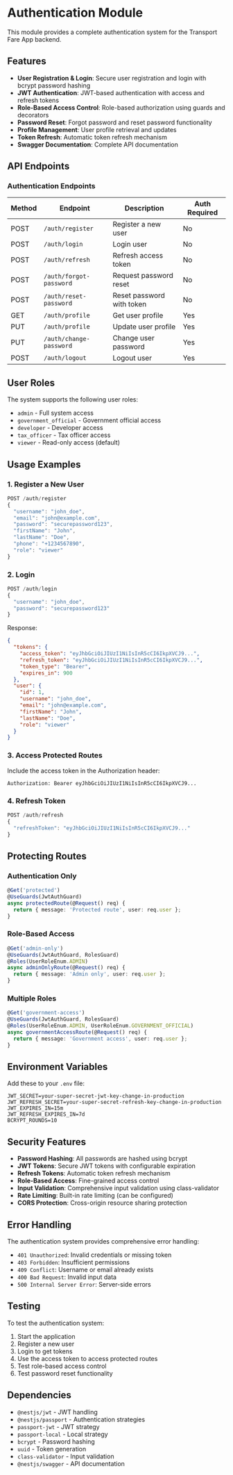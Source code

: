 # Authentication Module

This module provides a complete authentication system for the Transport Fare App backend.

## Features

- **User Registration & Login**: Secure user registration and login with bcrypt password hashing
- **JWT Authentication**: JWT-based authentication with access and refresh tokens
- **Role-Based Access Control**: Role-based authorization using guards and decorators
- **Password Reset**: Forgot password and reset password functionality
- **Profile Management**: User profile retrieval and updates
- **Token Refresh**: Automatic token refresh mechanism
- **Swagger Documentation**: Complete API documentation

## API Endpoints

### Authentication Endpoints

| Method | Endpoint | Description | Auth Required |
|--------|----------|-------------|---------------|
| POST | `/auth/register` | Register a new user | No |
| POST | `/auth/login` | Login user | No |
| POST | `/auth/refresh` | Refresh access token | No |
| POST | `/auth/forgot-password` | Request password reset | No |
| POST | `/auth/reset-password` | Reset password with token | No |
| GET | `/auth/profile` | Get user profile | Yes |
| PUT | `/auth/profile` | Update user profile | Yes |
| PUT | `/auth/change-password` | Change user password | Yes |
| POST | `/auth/logout` | Logout user | Yes |

## User Roles

The system supports the following user roles:

- `admin` - Full system access
- `government_official` - Government official access
- `developer` - Developer access
- `tax_officer` - Tax officer access
- `viewer` - Read-only access (default)

## Usage Examples

### 1. Register a New User

```typescript
POST /auth/register
{
  "username": "john_doe",
  "email": "john@example.com",
  "password": "securepassword123",
  "firstName": "John",
  "lastName": "Doe",
  "phone": "+1234567890",
  "role": "viewer"
}
```

### 2. Login

```typescript
POST /auth/login
{
  "username": "john_doe",
  "password": "securepassword123"
}
```

Response:
```json
{
  "tokens": {
    "access_token": "eyJhbGciOiJIUzI1NiIsInR5cCI6IkpXVCJ9...",
    "refresh_token": "eyJhbGciOiJIUzI1NiIsInR5cCI6IkpXVCJ9...",
    "token_type": "Bearer",
    "expires_in": 900
  },
  "user": {
    "id": 1,
    "username": "john_doe",
    "email": "john@example.com",
    "firstName": "John",
    "lastName": "Doe",
    "role": "viewer"
  }
}
```

### 3. Access Protected Routes

Include the access token in the Authorization header:

```
Authorization: Bearer eyJhbGciOiJIUzI1NiIsInR5cCI6IkpXVCJ9...
```

### 4. Refresh Token

```typescript
POST /auth/refresh
{
  "refreshToken": "eyJhbGciOiJIUzI1NiIsInR5cCI6IkpXVCJ9..."
}
```

## Protecting Routes

### Authentication Only

```typescript
@Get('protected')
@UseGuards(JwtAuthGuard)
async protectedRoute(@Request() req) {
  return { message: 'Protected route', user: req.user };
}
```

### Role-Based Access

```typescript
@Get('admin-only')
@UseGuards(JwtAuthGuard, RolesGuard)
@Roles(UserRoleEnum.ADMIN)
async adminOnlyRoute(@Request() req) {
  return { message: 'Admin only', user: req.user };
}
```

### Multiple Roles

```typescript
@Get('government-access')
@UseGuards(JwtAuthGuard, RolesGuard)
@Roles(UserRoleEnum.ADMIN, UserRoleEnum.GOVERNMENT_OFFICIAL)
async governmentAccessRoute(@Request() req) {
  return { message: 'Government access', user: req.user };
}
```

## Environment Variables

Add these to your `.env` file:

```env
JWT_SECRET=your-super-secret-jwt-key-change-in-production
JWT_REFRESH_SECRET=your-super-secret-refresh-key-change-in-production
JWT_EXPIRES_IN=15m
JWT_REFRESH_EXPIRES_IN=7d
BCRYPT_ROUNDS=10
```

## Security Features

- **Password Hashing**: All passwords are hashed using bcrypt
- **JWT Tokens**: Secure JWT tokens with configurable expiration
- **Refresh Tokens**: Automatic token refresh mechanism
- **Role-Based Access**: Fine-grained access control
- **Input Validation**: Comprehensive input validation using class-validator
- **Rate Limiting**: Built-in rate limiting (can be configured)
- **CORS Protection**: Cross-origin resource sharing protection

## Error Handling

The authentication system provides comprehensive error handling:

- `401 Unauthorized`: Invalid credentials or missing token
- `403 Forbidden`: Insufficient permissions
- `409 Conflict`: Username or email already exists
- `400 Bad Request`: Invalid input data
- `500 Internal Server Error`: Server-side errors

## Testing

To test the authentication system:

1. Start the application
2. Register a new user
3. Login to get tokens
4. Use the access token to access protected routes
5. Test role-based access control
6. Test password reset functionality

## Dependencies

- `@nestjs/jwt` - JWT handling
- `@nestjs/passport` - Authentication strategies
- `passport-jwt` - JWT strategy
- `passport-local` - Local strategy
- `bcrypt` - Password hashing
- `uuid` - Token generation
- `class-validator` - Input validation
- `@nestjs/swagger` - API documentation